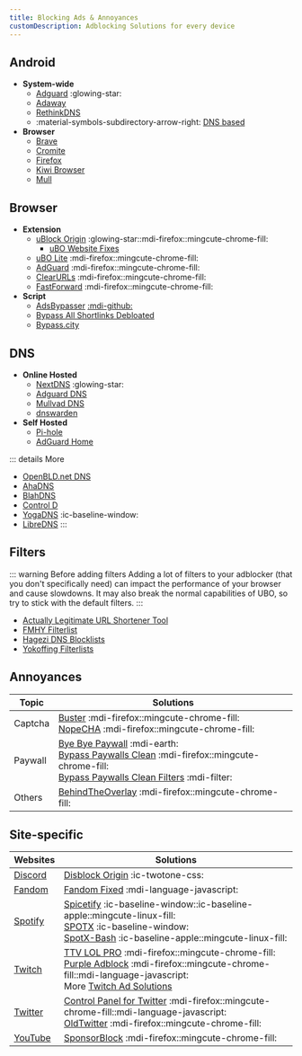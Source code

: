 ```yaml
---
title: Blocking Ads & Annoyances
customDescription: Adblocking Solutions for every device
---
```


<GradientCard title="Blocking Ads" description="Adblocking Solutions for every device" theme="turquoise" variant="thin"/>


## Android

- **System-wide**
  - [Adguard](https://adguard.com/en/welcome.html) :glowing-star:
  - [Adaway](https://adaway.org/)
  - [RethinkDNS](https://rethinkdns.com/)
  - :material-symbols-subdirectory-arrow-right: [DNS based](#dns)
- **Browser**
  - [Brave](https://play.google.com/store/apps/details?id=com.brave.browser)
  - [Cromite](https://github.com/uazo/cromite)
  - [Firefox](https://play.google.com/store/apps/details?id=org.mozilla.firefox)
  - [Kiwi Browser](https://play.google.com/store/apps/details?id=com.kiwibrowser.browser)
  - [Mull](https://github.com/Divested-Mobile/Mull-Fenix)


## Browser

- **Extension**
  - [uBlock Origin](https://github.com/gorhill/uBlock) :glowing-star::mdi-firefox::mingcute-chrome-fill:
    - [uBO Website Fixes](https://old.reddit.com/r/uBlockOrigin/wiki/solutions/)
  - [uBO Lite](https://github.com/uBlockOrigin/uBOL-home) :mdi-firefox::mingcute-chrome-fill:
  - [AdGuard](https://adguard.com/en/adguard-browser-extension/overview.html) :mdi-firefox::mingcute-chrome-fill:
  - [ClearURLs](https://docs.clearurls.xyz/) :mdi-firefox::mingcute-chrome-fill:
  - [FastForward](https://fastforward.team/) :mdi-firefox::mingcute-chrome-fill:
- **Script**
  - [AdsBypasser](https://adsbypasser.github.io/) [:mdi-github:](https://github.com/adsbypasser/adsbypasser)
  - [Bypass All Shortlinks Debloated](https://codeberg.org/Amm0ni4/bypass-all-shortlinks-debloated/)
  - [Bypass.city](https://bypass.city/how-to-install-userscript)


## DNS
- **Online Hosted**
  - [NextDNS](https://nextdns.io/) :glowing-star:
  - [Adguard DNS](https://adguard-dns.io/en/welcome.html)
  - [Mullvad DNS](https://mullvad.net/en/help/dns-over-https-and-dns-over-tls)
  - [dnswarden](https://dnswarden.com/index.html)
- **Self Hosted**
  - [Pi-hole](https://pi-hole.net/)
  - [AdGuard Home](https://github.com/AdguardTeam/AdGuardHome)

::: details More
- [OpenBLD.net DNS](https://openbld.net/)
- [AhaDNS](https://blitz-setup.ahadns.com/)
- [BlahDNS](https://blahdns.com/)
- [Control D](https://controld.com/free-dns)
- [YogaDNS](https://yogadns.com/) :ic-baseline-window:
- [LibreDNS](https://libredns.gr/)
:::

## Filters

::: warning Before adding filters
Adding a lot of filters to your adblocker (that you don't specifically need) can impact the performance of your browser and cause slowdowns. It may also break the normal capabilities of UBO, so try to stick with the default filters.
:::

- [Actually Legitimate URL Shortener Tool](https://github.com/DandelionSprout/adfilt/blob/master/LegitimateURLShortener.txt)
- [FMHY Filterlist](https://github.com/fmhy/FMHYFilterlist)
- [Hagezi DNS Blocklists](https://github.com/hagezi/dns-blocklists)
- [Yokoffing Filterlists](https://github.com/yokoffing/filterlists) 

## Annoyances

| Topic | Solutions |
|-|-|
| Captcha | [Buster](https://github.com/dessant/buster) :mdi-firefox::mingcute-chrome-fill: <br> [NopeCHA](https://nopecha.com/) :mdi-firefox::mingcute-chrome-fill: |
| Paywall | [Bye Bye Paywall](https://byebyepaywall.com/en/) :mdi-earth: <br> [Bypass Paywalls Clean](https://gitflic.ru/project/magnolia1234/bpc_updates) :mdi-firefox::mingcute-chrome-fill: <br> [Bypass Paywalls Clean Filters](https://gitflic.ru/project/magnolia1234/bypass-paywalls-clean-filters) :mdi-filter: |
| Others | [BehindTheOverlay](https://github.com/NicolaeNMV/BehindTheOverlay) :mdi-firefox::mingcute-chrome-fill: |


## Site-specific

| Websites | Solutions |
|-|-|
| [Discord](https://discord.com/) | [Disblock Origin](https://codeberg.org/AllPurposeMat/Disblock-Origin) :ic-twotone-css: |
| [Fandom](https://www.fandom.com/) | [Fandom Fixed](https://github.com/squabbled/FandomFixed) :mdi-language-javascript: |
| [Spotify](https://www.spotify.com/) |  [Spicetify](https://spicetify.app/) :ic-baseline-window::ic-baseline-apple::mingcute-linux-fill: <br> [SPOTX](https://github.com/SpotX-Official/SpotX) :ic-baseline-window: <br> [SpotX-Bash](https://github.com/SpotX-Official/SpotX-Bash) :ic-baseline-apple::mingcute-linux-fill: |
| [Twitch](https://www.twitch.tv/) | [TTV LOL PRO](https://github.com/younesaassila/ttv-lol-pro) :mdi-firefox::mingcute-chrome-fill: <br> [Purple Adblock](https://github.com/arthurbolsoni/Purple-adblock/) :mdi-firefox::mingcute-chrome-fill::mdi-language-javascript:  <br> More [Twitch Ad Solutions](https://github.com/pixeltris/TwitchAdSolutions/blob/master/full-list.md) |
| [Twitter](https://x.com/home) | [Control Panel for Twitter](https://github.com/insin/control-panel-for-twitter/) :mdi-firefox::mingcute-chrome-fill::mdi-language-javascript: <br> [OldTwitter](https://github.com/dimdenGD/OldTwitter) :mdi-firefox::mingcute-chrome-fill: |
| [YouTube](https://www.youtube.com/) | [SponsorBlock](https://sponsor.ajay.app/) :mdi-firefox::mingcute-chrome-fill: |